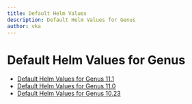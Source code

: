 ```yaml
---
title: Default Helm Values
description: Default Helm Values for Genus
author: vka
---
```


# Default Helm Values for Genus

- [Default Helm Values for Genus 11.1](genus-11.1.md)
- [Default Helm Values for Genus 11.0](genus-11.0.md)
- [Default Helm Values for Genus 10.23](genus-10.23.md)
